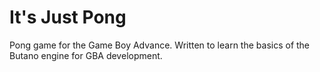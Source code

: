 # It's Just Pong
Pong game for the Game Boy Advance. Written to learn the basics of the Butano engine for GBA development.
